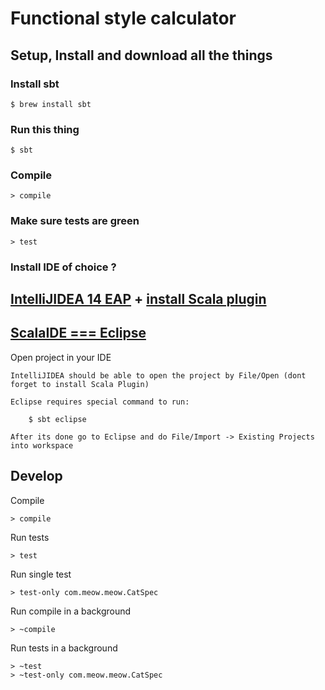 # Functional style calculator

## Setup, Install and download all the things

### Install sbt

	$ brew install sbt
	
### Run this thing

	$ sbt

### Compile

	> compile

### Make sure tests are green

	> test	

### Install IDE of choice ?

## [IntelliJIDEA 14 EAP](http://confluence.jetbrains.com/display/IDEADEV/IDEA+14+EAP) + [install Scala plugin](http://confluence.jetbrains.com/display/SCA/Getting+Started+with+IntelliJ+IDEA+Scala+Plugin)

## [ScalaIDE === Eclipse](http://scala-ide.org/)

Open project in your IDE

	IntelliJIDEA should be able to open the project by File/Open (dont forget to install Scala Plugin)

	Eclipse requires special command to run:

		$ sbt eclipse

	After its done go to Eclipse and do File/Import -> Existing Projects into workspace

## Develop

Compile

	> compile

Run tests

	> test

Run single test

	> test-only com.meow.meow.CatSpec

Run compile in a background

	> ~compile

Run tests in a background

	> ~test
	> ~test-only com.meow.meow.CatSpec

	

